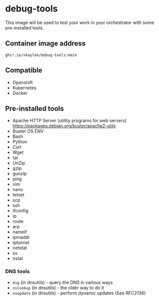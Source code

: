 # debug-tools
This image will be used to test your work in your orchestrator with some pre-installed tools.
## Container image address
```
ghcr.io/vkaylee/debug-tools:main
```

## Compatible

- Openshift
- Kubernetes
- Docker

## Pre-installed tools
- Apache HTTP Server (utility programs for web servers) https://packages.debian.org/buster/apache2-utils
- Buster OS ENV
- Bash
- Python
- Curl
- Wget
- tar
- UnZip
- gzip
- gunzip
- ping
- vim
- nano
- telnet
- scp
- ssh
- ifconfig
- ip
- route
- arp
- nameif
- ipmaddr
- iptunnel
- netstat
- ss
- nstat
### DNS tools
- `dig` (in dnsutils) - query the DNS in various ways
- `nslookup` (in dnsutils) - the older way to do it
- `nsupdate` (in dnsutils) - perform dynamic updates (See RFC2136)
